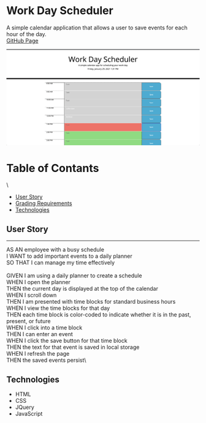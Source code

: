 # Work Day Scheduler
A simple calendar application that allows a user to save events for each hour of the day.
\
[GitHub Page](https://sarah-safarzadeh.github.io/work-day-scheduler/)

![screenshot](/assets/images/screenshot.png)

# Table of Contants
\
* [User Story](#user-story)
* [Grading Requirements](#grading-requirments)
* [Technologies](#technologies)

## User Story
---
AS AN employee with a busy schedule\
I WANT to add important events to a daily planner\
SO THAT I can manage my time effectively
\
\
GIVEN I am using a daily planner to create a schedule\
WHEN I open the planner\
THEN the current day is displayed at the top of the calendar\
WHEN I scroll down\
THEN I am presented with time blocks for standard business hours\
WHEN I view the time blocks for that day\
THEN each time block is color-coded to indicate whether it is in the past, present, or future\
WHEN I click into a time block\
THEN I can enter an event\
WHEN I click the save button for that time block\
THEN the text for that event is saved in local storage\
WHEN I refresh the page\
THEN the saved events persist\

## Technologies
* HTML
* CSS
* JQuery
* JavaScript
